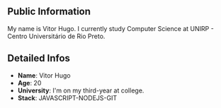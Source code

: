 ## Public Information

  My name is Vitor Hugo. I currently study Computer Science at UNIRP - Centro Universitário de Rio Preto.


## Detailed Infos
  * **Name**: Vitor Hugo 
  * **Age**: 20
  * **University**: I'm on my third-year at college. 
  * **Stack**: JAVASCRIPT-NODEJS-GIT

